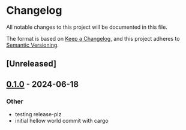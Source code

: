 # Changelog
All notable changes to this project will be documented in this file.

The format is based on [Keep a Changelog](https://keepachangelog.com/en/1.0.0/),
and this project adheres to [Semantic Versioning](https://semver.org/spec/v2.0.0.html).

## [Unreleased]

## [0.1.0](https://github.com/gooseops/hello_world/releases/tag/v0.1.0) - 2024-06-18

### Other
- testing release-plz
- initial hellow world commit with cargo
